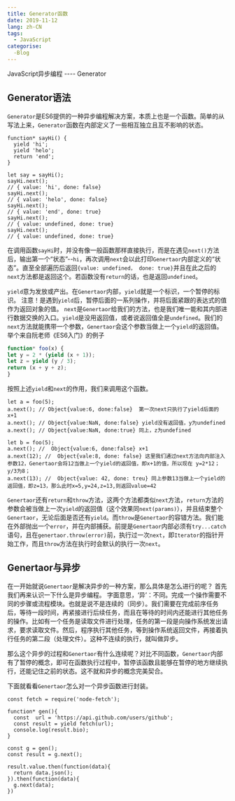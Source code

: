 ```yaml
---
title: Generator函数
date: 2019-11-12
lang: zh-CN
tags:
  - JavaScript
categorise:
  -Blog
---
```


JavaScript异步编程 ---- Generator

<!-- more -->

## Generator语法
`Generator`是ES6提供的一种异步编程解决方案，本质上也是一个函数。简单的从写法上来，`Generator`函数在内部定义了一些相互独立且互不影响的状态。

```JS
function* sayHi() {
  yield 'hi';
  yield 'helo';
  return 'end';
}

let say = sayHi();
sayHi.next();
// { value: 'hi', done: false}
sayHi.next();
// { value: 'helo', done: false}
sayHi.next();
// { value: 'end', done: true}
sayHi.next();
// { value: undefined, done: true}
sayHi.next();
// { value: undefined, done: true}
```
在调用函数`sayHi`时，并没有像一般函数那样直接执行，而是在遇见`next()`方法后，输出第一个“状态”--`hi`，再次调用`next`会以此打印`Genertaor`内部定义的“状态”。直至全部遍历后返回`{value: undefined， done: true}`并且在此之后的`next`方法都是返回这个。若函数没有`return`的话，也是返回`undefined`。

`yield`意为发放或产出。在`Genertaor`内部，`yield`就是一个标识，一个暂停的标识。
注意！是遇到`yield`后，暂停后面的一系列操作，并将后面紧跟的表达式的值作为返回对象的值。
`next`是`Genertaor`给我们的方法，也是我们唯一能和其内部进行数据交换的入口。`yield`是没用返回值，或者说返回值全是`undefined`。我们的`next`方法就能携带一个参数，`Genertaor`会这个参数当做上一个`yield`的返回值。
举个来自阮老师《ES6入门》的例子

```js
function* foo(x) {
let y = 2 * (yield (x + 1));
let z = yield (y / 3);
return (x + y + z);
}
```
按照上述`yield`和`next`的作用，我们来调用这个函数。
```JS
let a = foo(5);
a.next(); // Object{value:6, done:false}  第一次next只执行了yield后面的 x+1
a.next(); // Object{value:NaN, done:false} yield没有返回值，y为undefined
a.next(); // Object{value:NaN, done:true} 同上，z为undefined

let b = foo(5);
a.next(); //  Object{value:6, done:false} x+1
a.next(12); //  Object{vale:8, done: false} 这里我们通过next方法向内部注入参数12，Genertaor会将12当做上一个yield的返回值，即x+1的值，所以现在 y=2*12；y/3为8；
a.next(13); //  Object{value: 42, done: treu} 同上参数13当做上一个yield的返回值，即z=13，那么此时x=5,y=24,z=13,则返回value=42 
```
`Genertaor`还有`return`和`throw`方法，这两个方法都类似`next`方法，`return`方法的参数会被当做上一次`yield`的返回值（这个效果同`next(params)`），并且结束整个`Genertaor`，无论后面是否还有`yield`。而`throw`是`Genertaor`的容错方法。我们能在外部抛出一个`error`，并在内部捕获。前提是`Genertaor`内部必须有`try...catch`语句，且在`genertaor.throw(error)`前，执行过一次`next`，即`Iterator`的指针开始工作，而且`throw`方法在执行时会默认的执行一次`next`。

## Genertaor与异步
在一开始就说`Genertaor`是解决异步的一种方案，那么具体是怎么进行的呢？
首先我们再来认识一下什么是异步编程。
字面意思，‘异’：不同。完成一个操作需要不同的步骤或流程模块。也就是说不是连续的（同步）。我们需要在完成前序任务后，等待一段时间，再紧接进行后续任务，而且在等待的时间内还能进行其他任务的操作。比如有一个任务是读取文件进行处理，任务的第一段是向操作系统发出请求，要求读取文件。然后，程序执行其他任务，等到操作系统返回文件，再接着执行任务的第二段（处理文件）。这种不连续的执行，就叫做异步。

那么这个异步的过程和`Genertaor`有什么连续呢？对比不同函数，`Genertaor`内部有了暂停的概念，即可在函数执行过程中，暂停该函数且能够在暂停的地方继续执行，还能记住之前的状态。这不就和异步的概念完美契合。

下面就看看`Genertaor`怎么对一个异步函数进行封装。
```JS
const fetch = require('node-fetch');

function* gen(){
  const  url = 'https://api.github.com/users/github';
  const result = yield fetch(url);
  console.log(result.bio);
}

const g = gen();
const result = g.next();

result.value.then(function(data){
  return data.json();
}).then(function(data){
  g.next(data);
})
```
